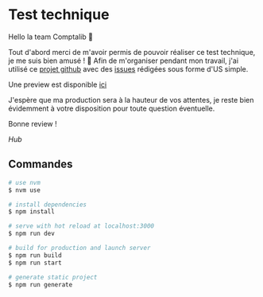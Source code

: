 # Test technique 

Hello la team Comptalib 👋

Tout d'abord merci de m'avoir permis de pouvoir réaliser ce test technique, je me suis bien amusé ! 🙂
Afin de m'organiser pendant mon travail, j'ai utilisé ce [projet github](https://github.com/HubM/comptalib-pokedex/projects/1) avec des [issues](https://github.com/HubM/comptalib-pokedex/issues) rédigées sous forme d'US simple.

Une preview est disponible [ici](https://comptalib-pokedex.herokuapp.com/) 


J'espère que ma production sera à la hauteur de vos attentes,  je reste bien évidemment à votre disposition pour toute question éventuelle.


Bonne review ! 

*Hub*



## Commandes 

```bash
# use nvm
$ nvm use

# install dependencies
$ npm install

# serve with hot reload at localhost:3000
$ npm run dev

# build for production and launch server
$ npm run build
$ npm run start

# generate static project
$ npm run generate
```

